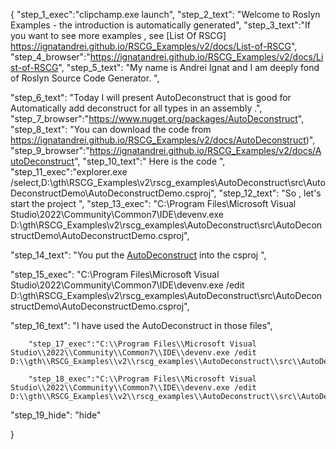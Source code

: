 {
    "step_1_exec":"clipchamp.exe launch",
    "step_2_text": "Welcome to Roslyn Examples - the introduction is automatically generated",
    "step_3_text":"If you want to see more examples , see  [List Of RSCG] https://ignatandrei.github.io/RSCG_Examples/v2/docs/List-of-RSCG",
    "step_4_browser":"https://ignatandrei.github.io/RSCG_Examples/v2/docs/List-of-RSCG",
    "step_5_text": "My name is Andrei Ignat and I am deeply fond of Roslyn Source Code Generator. ",

"step_6_text": "Today I will present AutoDeconstruct  that is good for Automatically add deconstruct for all types in an assembly .",
"step_7_browser":"https://www.nuget.org/packages/AutoDeconstruct",
"step_8_text": "You can download the code from https://ignatandrei.github.io/RSCG_Examples/v2/docs/AutoDeconstruct)",
"step_9_browser":"https://ignatandrei.github.io/RSCG_Examples/v2/docs/AutoDeconstruct",
"step_10_text":" Here is the code ",
"step_11_exec":"explorer.exe /select,D:\\gth\\RSCG_Examples\\v2\\rscg_examples\\AutoDeconstruct\\src\\AutoDeconstructDemo\\AutoDeconstructDemo.csproj",
"step_12_text": "So , let's start the project ",
"step_13_exec": "C:\\Program Files\\Microsoft Visual Studio\\2022\\Community\\Common7\\IDE\\devenv.exe D:\\gth\\RSCG_Examples\\v2\\rscg_examples\\AutoDeconstruct\\src\\AutoDeconstructDemo\\AutoDeconstructDemo.csproj",

"step_14_text": "You put the  [AutoDeconstruct](https://www.nuget.org/packages/AutoDeconstruct) into the csproj ",

"step_15_exec": "C:\\Program Files\\Microsoft Visual Studio\\2022\\Community\\Common7\\IDE\\devenv.exe /edit D:\\gth\\RSCG_Examples\\v2\\rscg_examples\\AutoDeconstruct\\src\\AutoDeconstructDemo\\AutoDeconstructDemo.csproj",

"step_16_text": "I have used the AutoDeconstruct in those files",


        "step_17_exec":"C:\\Program Files\\Microsoft Visual Studio\\2022\\Community\\Common7\\IDE\\devenv.exe /edit D:\\gth\\RSCG_Examples\\v2\\rscg_examples\\AutoDeconstruct\\src\\AutoDeconstructDemo\\Person.cs",
    
        "step_18_exec":"C:\\Program Files\\Microsoft Visual Studio\\2022\\Community\\Common7\\IDE\\devenv.exe /edit D:\\gth\\RSCG_Examples\\v2\\rscg_examples\\AutoDeconstruct\\src\\AutoDeconstructDemo\\Program.cs",
    
"step_19_hide": "hide"


}